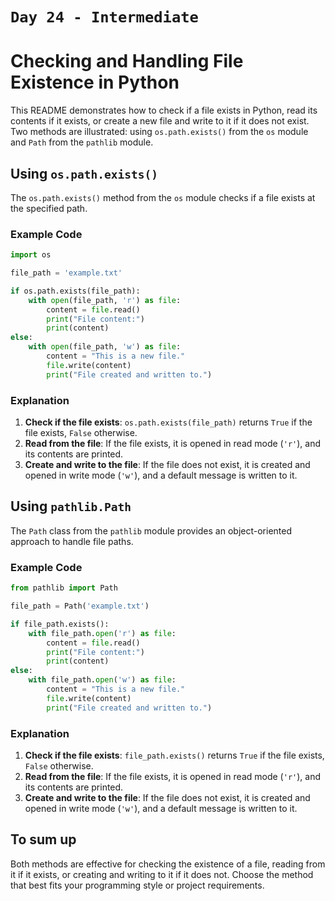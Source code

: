 # `Day 24 - Intermediate`

# Checking and Handling File Existence in Python

This README demonstrates how to check if a file exists in Python, read its contents if it exists, or create a new file and write to it if it does not exist. Two methods are illustrated: using `os.path.exists()` from the `os` module and `Path` from the `pathlib` module.

## Using `os.path.exists()`

The `os.path.exists()` method from the `os` module checks if a file exists at the specified path.

### Example Code

```python
import os

file_path = 'example.txt'

if os.path.exists(file_path):
    with open(file_path, 'r') as file:
        content = file.read()
        print("File content:")
        print(content)
else:
    with open(file_path, 'w') as file:
        content = "This is a new file."
        file.write(content)
        print("File created and written to.")
```

### Explanation

1. **Check if the file exists**: `os.path.exists(file_path)` returns `True` if the file exists, `False` otherwise.
2. **Read from the file**: If the file exists, it is opened in read mode (`'r'`), and its contents are printed.
3. **Create and write to the file**: If the file does not exist, it is created and opened in write mode (`'w'`), and a default message is written to it.

## Using `pathlib.Path`

The `Path` class from the `pathlib` module provides an object-oriented approach to handle file paths.

### Example Code

```python
from pathlib import Path

file_path = Path('example.txt')

if file_path.exists():
    with file_path.open('r') as file:
        content = file.read()
        print("File content:")
        print(content)
else:
    with file_path.open('w') as file:
        content = "This is a new file."
        file.write(content)
        print("File created and written to.")
```

### Explanation

1. **Check if the file exists**: `file_path.exists()` returns `True` if the file exists, `False` otherwise.
2. **Read from the file**: If the file exists, it is opened in read mode (`'r'`), and its contents are printed.
3. **Create and write to the file**: If the file does not exist, it is created and opened in write mode (`'w'`), and a default message is written to it.

## To sum up

Both methods are effective for checking the existence of a file, reading from it if it exists, or creating and writing to it if it does not. Choose the method that best fits your programming style or project requirements.
